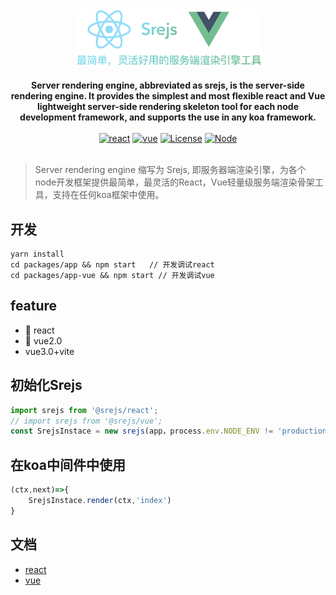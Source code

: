 <div align="center">
  <img src="./doc/Srejs.png" width="300" />
</div>
<br />

<div align="center">
  <strong>Server rendering engine, abbreviated as srejs, is the server-side rendering engine. It provides the simplest and most flexible react and Vue lightweight server-side rendering skeleton tool for each node development framework, and supports the use in any koa framework.</strong>
</div>
<br />
<div align="center">
<a href="https://npmcharts.com/compare/@srejs/react" target="_blank"><img src="https://img.shields.io/npm/dt/@srejs/react" alt="react"></a>
<a href="https://npmcharts.com/compare/@srejs/react" target="_blank"><img src="https://img.shields.io/npm/dt/@srejs/vue" alt="vue"></a>
<a href="https://github.com/dazjean/Srejs" target="_blank"><img src="https://img.shields.io/npm/l/vue.svg" alt="License"></a>
<a href="https://github.com/dazjean/Srejs" target="_blank"><img src="https://img.shields.io/badge/node-%3E=10-green.svg" alt="Node"></a>
</div>
<br />

> Server rendering engine 缩写为 Srejs, 即服务器端渲染引擎，为各个node开发框架提供最简单，最灵活的React，Vue轻量级服务端渲染骨架工具，支持在任何koa框架中使用。

## 开发
```shell
yarn install
cd packages/app && npm start   // 开发调试react
cd packages/app-vue && npm start // 开发调试vue
```

## feature
- 🚀 react
- 🚀 vue2.0
- vue3.0+vite

## 初始化Srejs
```js
import srejs from '@srejs/react';
// import srejs from '@srejs/vue'; 
const SrejsInstace = new srejs(app，process.env.NODE_ENV != 'production',false); 
```

## 在koa中间件中使用
```js
(ctx,next)=>{
    SrejsInstace.render(ctx,'index')
}
```

## 文档
- [react](https://github.com/dazjean/Srejs/tree/main/packages/core-react)
- [vue](https://github.com/dazjean/Srejs/tree/main/packages/core-vue)

